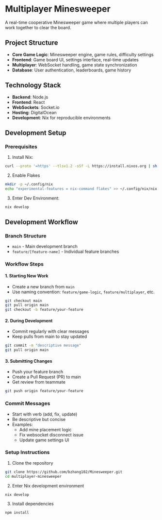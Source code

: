 # Multiplayer Minesweeper

A real-time cooperative Minesweeper game where multiple players can work together to clear the board.

## Project Structure

- **Core Game Logic**: Minesweeper engine, game rules, difficulty settings
- **Frontend**: Game board UI, settings interface, real-time updates
- **Multiplayer**: WebSocket handling, game state synchronization
- **Database**: User authentication, leaderboards, game history

## Technology Stack

- **Backend**: Node.js
- **Frontend**: React
- **WebSockets**: Socket.io
- **Hosting**: DigitalOcean
- **Development**: Nix for reproducible environments

## Development Setup

### Prerequisites
1. Install Nix:
```bash
curl --proto '=https' --tlsv1.2 -sSf -L https://install.nixos.org | sh
```
2. Enable Flakes
```bash
mkdir -p ~/.config/nix
echo "experimental-features = nix-command flakes" >> ~/.config/nix/nix.conf
```
3. Enter Dev Environment:
```bash
nix develop
```
## Development Workflow

### Branch Structure
- `main` - Main development branch
- `feature/[feature-name]` - Individual feature branches

### Workflow Steps
#### 1. Starting New Work
- Create a new branch from `main`
- Use naming convention: `feature/game-logic`, `feature/multiplayer`, etc.
```bash
git checkout main
git pull origin main
git checkout -b feature/your-feature
```
#### 2. During Development
- Commit regularly with clear messages
- Keep pulls from main to stay updated
```bash
git commit -m "descriptive message"
git pull origin main
```
#### 3. Submitting Changes
- Push your feature branch
- Create a Pull Request (PR) to main
- Get review from teammate

```bash
git push origin feature/your-feature
```
### Commit Messages
- Start with verb (add, fix, update)
- Be descriptive but concise
- Examples:
   - Add mine placement logic
   - Fix websocket disconnect issue
   - Update game settings UI

### Setup Instructions
1. Clone the repository
```bash
git clone https://github.com/bzhang102/Minesweeper.git
cd multiplayer-minesweeper
```
2. Enter Nix development environment
```bash
nix develop
```
3. Install dependencies
```bash
npm install
